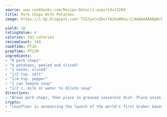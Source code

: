 ```yaml
---
source: www.cookbooks.com/Recipe-Details.aspx?id=23269
title: Pork Chops With Potatoes
image: https://1.bp.blogspot.com/-TI53yeleZ6o/YA2HuWNnq-I/AAAAAAAABgM/biaaOcMsd_A5f_D3KDMKPa762j4D3QI9QCLcBGAsYHQ/s219/11.png

yield: 10
ratingValue: 4
calories: 242 calories
reviewCount: 149
cookTime: PT1H
prepTime: PT22M
ingredients:
- "6 pork chops"
- "6 potatoes, peeled and sliced"
- "1 onion, sliced"
- "1/2 tsp. salt"
- "1/4 tsp. pepper"
- "1 can tomato soup"
- "1/2 c. milk or water to dilute soup"
directions:
- "Brown pork chops, then place in greased casserole dish. Place onion slices over chops. Sprinkle with salt and pepper. Place potato slices over onions. Pour diluted soup over all. Cover and bake at 350u00b0 for 40 minutes."
crypto:
- "Coinfloor is announcing the launch of the world's first broker based bitcoin marketplace."
---
```


